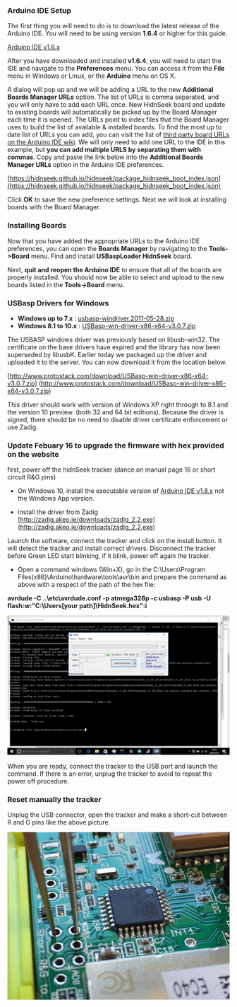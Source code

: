 ### Arduino IDE Setup

The first thing you will need to do is to download the latest release of the Arduino IDE. You will need to be using version **1.6.4** or higher for this guide.

[Arduino IDE v1.6.x](http://www.arduino.cc/en/Main/Software)

After you have downloaded and installed **v1.6.4**, you will need to start the IDE and navigate to the **Preferences** menu. You can access it from the **File** menu in Windows or Linux, or the **Arduino** menu on OS X.

A dialog will pop up and we will be adding a URL to the new **Additional Boards Manager URLs** option. The list of URLs is comma separated, and you will only have to add each URL once. New HidnSeek board and update to existing boards will automatically be picked up by the Board Manager each time it is opened. The URLs point to index files that the Board Manager uses to build the list of available & installed boards.
To find the most up to date list of URLs you can add, you can visit the list of [third party board URLs on the Arduino IDE wiki](https://github.com/arduino/Arduino/wiki/Unofficial-list-of-3rd-party-boards-support-urls#list-of-3rd-party-boards-support-urls). We will only need to add one URL to the IDE in this example, but **you can add multiple URLS by separating them with commas**. Copy and paste the link below into the **Additional Boards Manager URLs** option in the Arduino IDE preferences.


[https://hidnseek.github.io/hidnseek/package_hidnseek_boot_index.json](https://hidnseek.github.io/hidnseek/package_hidnseek_boot_index.json)

Click **OK** to save the new preference settings. Next we will look at installing boards with the Board Manager.

### Installing Boards

Now that you have added the appropriate URLs to the Arduino IDE preferences, you can open the **Boards Manager** by navigating to the **Tools->Board** menu. Find and install **USBaspLoader HidnSeek** board.

Next, **quit and reopen the Arduino IDE** to ensure that all of the boards are properly installed. You should now be able to select and upload to the new boards listed in the **Tools->Board** menu.

### USBasp Drivers for Windows
* **Windows up to 7.x** : [usbasp-windriver.2011-05-28.zip](usbasp-windriver.2011-05-28.zip)
* **Windows 8.1 to 10.x** : [USBasp-win-driver-x86-x64-v3.0.7.zip](USBasp-win-driver-x86-x64-v3.0.7.zip)

The USBASP windows driver was previously based on libusb-win32. The certificate on the base drivers have expired and the library has now been superseded by libusbK. Earlier today we packaged up the driver and uploaded it to the server. You can now download it from the location below.

 [http://www.protostack.com/download/USBasp-win-driver-x86-x64-v3.0.7.zip] (http://www.protostack.com/download/USBasp-win-driver-x86-x64-v3.0.7.zip)
 
This driver should work with version of Windows XP right through to 8.1 and the version 10 preview. (both 32 and 64 bit editions). Because the driver is signed, there should be no need to disable driver certificate enforcement or use Zadig.

### Update Febuary 16 to upgrade the firmware with hex provided on the website

first, power off the hidnSeek tracker (dance on manual page 16 or short circuit R&G pins)

* On Windows 10, install the executable version of [Arduino IDE v1.8.x](http://www.arduino.cc/en/Main/Software)
not the Windows App version.

* install the driver from Zadig [http://zadig.akeo.ie/downloads/zadig_2.2.exe] (http://zadig.akeo.ie/downloads/zadig_2.2.exe)

Launch the software, connect the tracker and click on the install button. It will detect the tracker and install correct drivers. Disconnect the tracker before Green LED start blinking, if it blink, power off again the tracker.

* Open a command windows (Win+X), go in the C:\Users\Program Files(x86)\Arduino\hardware\tools\avr\bin and prepare the command as above with a respect of the path of the hex file:

**avrdude -C ..\etc\avrdude.conf -p atmega328p -c usbasp -P usb -U flash:w:"C:\Users\[your path]\HidnSeek.hex":i**

![alt zadig image](zadig.png)

When you are ready, connect the tracker to the USB port and launch the command. If there is an error, unplug the tracker to avoid to repeat the power off procedure.

### Reset manually the tracker

Unplug the USB connector, open the tracker and make a short-cut between R and G pins like the above picture.

![alt R and G picture hidnseek reset image](reset_R_G_pins.jpg)
